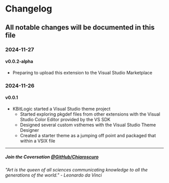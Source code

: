 ﻿# Changelog

## All notable changes will be documented in this file

### 2024-11-27

#### v0.0.2-alpha
- Preparing to upload this extension to the Visual Studio Marketplace

### 2024-11-26

#### v0.0.1
- KBitLogic started a Visual Studio theme project
	- Started exploring pkgdef files from other extensions with the Visual Studio Color Editor provided by the VS SDK
	- Designed several custom vsthemes with the Visual Studio Theme Designer
	- Created a starter theme as a jumping off point and packaged that within a VSIX file

---

##### Join the Coversation [@GitHub/Chiaroscuro](https://github.com/KBitLogic/Chiaroscuro/discussions)

###### *"Art is the queen of all sciences communicating knowledge to all the generations of the world."* - Leonardo da Vinci
